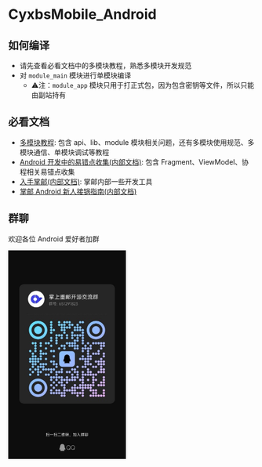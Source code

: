 # CyxbsMobile_Android

## 如何编译
- 请先查看必看文档中的多模块教程，熟悉多模块开发规范
- 对 `module_main` 模块进行单模块编译
  - ⚠️注：`module_app` 模块只用于打正式包，因为包含密钥等文件，所以只能由副站持有

## 必看文档
- [多模块教程](https://github.com/VegetableChicken-Group/WanAndroid_Multi/blob/framework/doce/%E5%A4%9A%E6%A8%A1%E5%9D%97%E6%8C%87%E5%8D%97.md): 包含 api、lib、module 模块相关问题，还有多模块使用规范、多模块通信、单模块调试等教程
- [Android 开发中的易错点收集(内部文档)](https://redrock.feishu.cn/wiki/wikcnSDEtcCJzyWXSsfQGqWxqGe): 包含 Fragment、ViewModel、协程相关易错点收集
- [入手掌邮(内部文档)](https://redrock.feishu.cn/wiki/wikcnHCgHJSFgn5ccJ8BqjMGFef): 掌邮内部一些开发工具
- [掌邮 Android 新人接锅指南(内部文档)](https://redrock.feishu.cn/wiki/wikcn90MLIPKsG006YTLzg60fvb)

## 群聊
欢迎各位 Android 爱好者加群

<img src="doce/assets/img_qq_group.jpg" width="240" />

